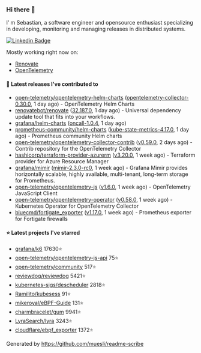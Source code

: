 ### Hi there 👋

I’ m Sebastian, a software engineer and opensource enthusiast specializing in developing, monitoring and managing releases in distributed systems.

[![Linkedin Badge](https://img.shields.io/badge/-LinkedIn-blue?style=flat&logo=Linkedin&logoColor=white&link=https://www.linkedin.com/in/sebastian-poxhofer/)](https://www.linkedin.com/in/sebastian-poxhofer/)

Mostly working right now on:
- [Renovate](https://github.com/renovatebot/renovate)
- [OpenTelemetry](https://github.com/open-telemetry)



#### 🚀 Latest releases I've contributed to

- [open-telemetry/opentelemetry-helm-charts](https://github.com/open-telemetry/opentelemetry-helm-charts) ([opentelemetry-collector-0.30.0](https://github.com/open-telemetry/opentelemetry-helm-charts/releases/tag/opentelemetry-collector-0.30.0), 1 day ago) - OpenTelemetry Helm Charts
- [renovatebot/renovate](https://github.com/renovatebot/renovate) ([32.187.0](https://github.com/renovatebot/renovate/releases/tag/32.187.0), 1 day ago) - Universal dependency update tool that fits into your workflows.
- [grafana/helm-charts](https://github.com/grafana/helm-charts) ([oncall-1.0.4](https://github.com/grafana/helm-charts/releases/tag/oncall-1.0.4), 1 day ago)
- [prometheus-community/helm-charts](https://github.com/prometheus-community/helm-charts) ([kube-state-metrics-4.17.0](https://github.com/prometheus-community/helm-charts/releases/tag/kube-state-metrics-4.17.0), 1 day ago) - Prometheus community Helm charts
- [open-telemetry/opentelemetry-collector-contrib](https://github.com/open-telemetry/opentelemetry-collector-contrib) ([v0.59.0](https://github.com/open-telemetry/opentelemetry-collector-contrib/releases/tag/v0.59.0), 2 days ago) - Contrib repository for the OpenTelemetry Collector
- [hashicorp/terraform-provider-azurerm](https://github.com/hashicorp/terraform-provider-azurerm) ([v3.20.0](https://github.com/hashicorp/terraform-provider-azurerm/releases/tag/v3.20.0), 1 week ago) - Terraform provider for Azure Resource Manager
- [grafana/mimir](https://github.com/grafana/mimir) ([mimir-2.3.0-rc0](https://github.com/grafana/mimir/releases/tag/mimir-2.3.0-rc0), 1 week ago) - Grafana Mimir provides horizontally scalable, highly available, multi-tenant, long-term storage for Prometheus.
- [open-telemetry/opentelemetry-js](https://github.com/open-telemetry/opentelemetry-js) ([v1.6.0](https://github.com/open-telemetry/opentelemetry-js/releases/tag/v1.6.0), 1 week ago) - OpenTelemetry JavaScript Client
- [open-telemetry/opentelemetry-operator](https://github.com/open-telemetry/opentelemetry-operator) ([v0.58.0](https://github.com/open-telemetry/opentelemetry-operator/releases/tag/v0.58.0), 1 week ago) - Kubernetes Operator for OpenTelemetry Collector
- [bluecmd/fortigate_exporter](https://github.com/bluecmd/fortigate_exporter) ([v1.17.0](https://github.com/bluecmd/fortigate_exporter/releases/tag/v1.17.0), 1 week ago) - Prometheus exporter for Fortigate firewalls

#### ⭐ Latest projects I've starred

- [grafana/k6](https://github.com/grafana/k6) 17630⭐
- [open-telemetry/opentelemetry-js-api](https://github.com/open-telemetry/opentelemetry-js-api) 75⭐
- [open-telemetry/community](https://github.com/open-telemetry/community) 517⭐
- [reviewdog/reviewdog](https://github.com/reviewdog/reviewdog) 5421⭐
- [kubernetes-sigs/descheduler](https://github.com/kubernetes-sigs/descheduler) 2818⭐
- [Ramilito/kubesess](https://github.com/Ramilito/kubesess) 91⭐
- [mikeroyal/eBPF-Guide](https://github.com/mikeroyal/eBPF-Guide) 131⭐
- [charmbracelet/gum](https://github.com/charmbracelet/gum) 9941⭐
- [LyraSearch/lyra](https://github.com/LyraSearch/lyra) 3243⭐
- [cloudflare/ebpf_exporter](https://github.com/cloudflare/ebpf_exporter) 1372⭐



Generated by https://github.com/muesli/readme-scribe

